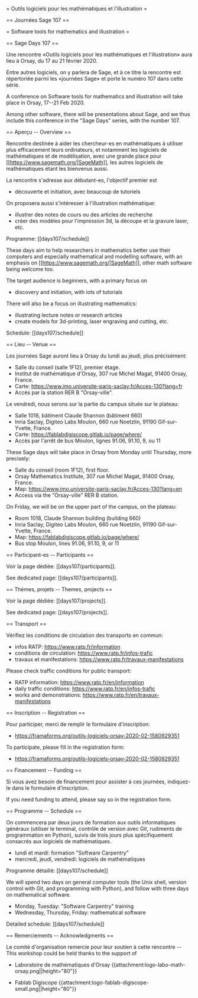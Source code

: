 = Outils logiciels pour les mathématiques et l'illustration =

== Journées Sage 107 ==

= Software tools for mathematics and illustration =

== Sage Days 107 ==

Une rencontre «Outils logiciels pour les mathématiques et l'illustration»
aura lieu à Orsay, du 17 au 21 février 2020.

Entre autres logiciels, on y parlera de Sage, et à ce titre la rencontre est
répertoriée parmi les «journées Sage» et porte le numéro 107 dans cette série.

A conference on Software tools for mathematics and illustration
will take place in Orsay, 17--21 Feb 2020.

Among other software, there will be presentations about Sage, and we thus
include this conference in the "Sage Days" series, with the number 107.

== Aperçu -- Overview ==

Rencontre destinée à aider les chercheur-es en mathématiques à utiliser
plus efficacement leurs ordinateurs, et notamment les logiciels de
mathématiques et de modélisation, avec une grande place pour
[[https://www.sagemath.org/|SageMath]],
les autres logiciels de mathématiques étant les bienvenus aussi.

La rencontre s'adresse aux débutant-es, l'objectif premier est

 * découverte et initiation, avec beaucoup de tutoriels

On proposera aussi s'intéresser à l'illustration mathématique:

 * illustrer des notes de cours ou des articles de recherche
 * créer des modèles pour l'impression 3d, la découpe et la gravure laser, etc.

Programme: [[days107/schedule]]

These days aim to help researchers in mathematics better use their computers
and especially mathematical and modelling software, with an emphasis on
[[https://www.sagemath.org/|SageMath]], other math software being welcome too.

The target audience is beginners, with a primary focus on

 * discovery and initiation, with lots of tutorials

There will also be a focus on illustrating mathematics:

 * illustrating lecture notes or research articles
 * create models for 3d-printing, laser engraving and cutting, etc.

Schedule: [[days107/schedule]]


== Lieu -- Venue ==

Les journées Sage auront lieu à Orsay du lundi au jeudi, plus précisément:

 * Salle du conseil (salle 1F12), premier étage.
 * Institut de mathématique d'Orsay, 307 rue Michel Magat, 91400 Orsay, France.
 * Carte: https://www.imo.universite-paris-saclay.fr/Acces-130?lang=fr
 * Accès par la station RER B "Orsay-ville".

Le vendredi, nous serons sur la partie du campus située sur le plateau:

 * Salle 1018, bâtiment Claude Shannon (bâtiment 660)
 * Inria Saclay, Digiteo Labs Moulon, 660 rue Noetzlin, 91190 Gif-sur-Yvette, France.
 * Carte: https://fablabdigiscope.gitlab.io/page/where/
 * Accès par l'arrêt de bus Moulon, lignes 91.06, 91.10, 9, ou 11

These Sage days will take place in Orsay from Monday until Thursday, more precisely:

 * Salle du conseil (room 1F12), first floor.
 * Orsay Mathematics Institute, 307 rue Michel Magat, 91400 Orsay, France.
 * Map: https://www.imo.universite-paris-saclay.fr/Acces-130?lang=en
 * Access via the "Orsay-ville" RER B station.

On Friday, we will be on the upper part of the campus, on the plateau:

 * Room 1018, Claude Shannon building (building 660)
 * Inria Saclay, Digiteo Labs Moulon, 660 rue Noetzlin, 91190 Gif-sur-Yvette, France.
 * Map: https://fablabdigiscope.gitlab.io/page/where/
 * Bus stop Moulon, lines 91.06, 91.10, 9, or 11


== Participant-es -- Participants ==

Voir la page dédiée: [[days107/participants]].

See dedicated page: [[days107/participants]].


== Thèmes, projets -- Themes, projects ==

Voir la page dédiée: [[days107/projects]].

See dedicated page: [[days107/projects]].


== Transport ==

Vérifiez les conditions de circulation des transports en commun:

 * infos RATP: https://www.ratp.fr/information
 * conditions de circulation: https://www.ratp.fr/infos-trafic
 * travaux et manifestations: https://www.ratp.fr/travaux-manifestations

Please check traffic conditions for public transport:

 * RATP information: https://www.ratp.fr/en/information
 * daily traffic conditions: https://www.ratp.fr/en/infos-trafic
 * works and demonstrations: https://www.ratp.fr/en/travaux-manifestations


== Inscription -- Registration ==

Pour participer, merci de remplir le formulaire d'inscription:

 * https://framaforms.org/outils-logiciels-orsay-2020-02-1580929351

To participate, please fill in the registration form:

 * https://framaforms.org/outils-logiciels-orsay-2020-02-1580929351


== Financement -- Funding ==

Si vous avez besoin de financement pour assister à ces journées,
indiquez-le dans le formulaire d'inscription.

If you need funding to attend, please say so in the registration form.


== Programme -- Schedule ==

On commencera par deux jours de formation aux outils informatiques
généraux (utiliser le terminal, contrôle de version avec Git,
rudiments de programmation en Python), suivis de trois jours
plus spécifiquement consacrés aux logiciels de mathématiques.

 * lundi et mardi: formation "Software Carpentry"
 * mercredi, jeudi, vendredi: logiciels de mathématiques

Programme détaillé:  [[days107/schedule]]

We will spend two days on general computer tools (the Unix shell,
version control with Git, and programming with Python), and follow
with three days on mathematical software.

 * Monday, Tuesday: "Software Carpentry" training
 * Wednesday, Thursday, Friday: mathematical software

Detailed schedule:  [[days107/schedule]]


== Remerciements -- Acknowledgments ==

Le comité d'organisation remercie pour leur soutien à cette
rencontre -- This workshop could be held thanks to the support of

  * Laboratoire de mathématiques d'Orsay
    {{attachment:logo-labo-math-orsay.png||height="80"}}

  * Fablab Digiscope
    {{attachment:logo-fablab-digiscope-small.png||height="80"}}
